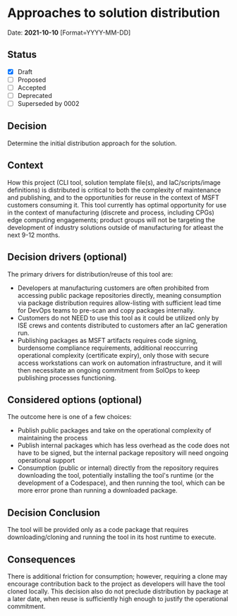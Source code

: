 # Approaches to solution distribution

Date: **2021-10-10** [Format=YYYY-MM-DD]

## Status

- [x] Draft
- [ ] Proposed
- [ ] Accepted
- [ ] Deprecated
- [ ] Superseded by 0002

## Decision

Determine the initial distribution approach for the solution.

## Context

How this project (CLI tool, solution template file(s), and IaC/scripts/image definitions) is distributed is critical to both the complexity of maintenance and publishing, and to the opportunities for reuse in the context of MSFT customers consuming it. This tool currently has optimal opportunity for use in the context of manufacturing (discrete and process, including CPGs) edge computing engagements; product groups will not be targeting the development of industry solutions outside of manufacturing for atleast the next 9-12 months.

## Decision drivers (optional)

The primary drivers for distribution/reuse of this tool are:

- Developers at manufacturing customers are often prohibited from accessing public package repositories directly, meaning consumption via package distribution requires allow-listing with sufficient lead time for DevOps teams to pre-scan and copy packages internally.
- Customers do not NEED to use this tool as it could be utilized only by ISE crews and contents distributed to customers after an IaC generation run.
- Publishing packages as MSFT artifacts requires code signing, burdensome compliance requirements, additional reoccurring operational complexity (certificate expiry), only those with secure access workstations can work on automation infrastructure, and it will then necessitate an ongoing commitment from SolOps to keep publishing processes functioning.

## Considered options (optional)

The outcome here is one of a few choices:

- Publish public packages and take on the operational complexity of maintaining the process
- Publish internal packages which has less overhead as the code does not have to be signed, but the internal package repository will need ongoing operational support
- Consumption (public or internal) directly from the repository requires downloading the tool, potentially installing the tool's runtime (or the development of a Codespace), and then running the tool, which can be more error prone than running a downloaded package.

## Decision Conclusion

The tool will be provided only as a code package that requires downloading/cloning and running the tool in its host runtime to execute.

## Consequences

There is additional friction for consumption; however, requiring a clone may encourage contribution back to the project as developers will have the tool cloned locally. This decision also do not preclude distribution by package at a later date, when reuse is sufficiently high enough to justify the operational commitment.  
